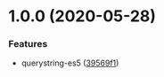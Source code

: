 # 1.0.0 (2020-05-28)


### Features

* querystring-es5 ([39569f1](https://github.com/dumberjs/querystring-es5/commit/39569f14bc2878cb8bc5094bf85e7d0b4ccf6225))




